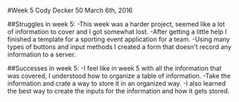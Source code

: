 #Week 5
Cody Decker
50
March 6th, 2016

##Struggles in week 5:
-This week was a harder project, seemed like a lot of information to cover and I got somewhat lost.
-After getting a little help I finished a template for a sporting event application for a team.
-Using many types of buttons and input methods I created a form that doesn't record any information to a server.

##Successes in week 5:
-I feel like in week 5 with all the information that was covered, I understood how to organize a table of information.
-Take the information and crate a way to store it in an organized way.
-I also learned the best way to create the inputs for the information and how it gets stored.
